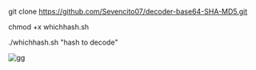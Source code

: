 git clone https://github.com/Sevencito07/decoder-base64-SHA-MD5.git

chmod +x whichhash.sh

./whichhash.sh   "hash to decode"

![gg](https://github.com/user-attachments/assets/0183482c-7660-4c0e-8145-c5ef656ddae3)


